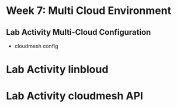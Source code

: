 # Week 7: Multi Cloud Environment 


## Lab Activity Multi-Cloud Configuration

* cloudmesh config

# Lab Activity linbloud

# Lab Activity cloudmesh API
